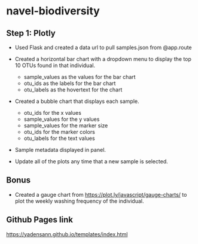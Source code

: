 # navel-biodiversity

## Step 1: Plotly
- Used Flask and created a data url to pull samples.json from @app.route

- Created a horizontal bar chart with a dropdown menu to display the top 10 OTUs found in that individual.
    - sample_values as the values for the bar chart
    - otu_ids as the labels for the bar chart
    - otu_labels as the hovertext for the chart


- Created a bubble chart that displays each sample.
    - otu_ids for the x values
    - sample_values for the y values
    - sample_values for the marker size
    - otu_ids for the marker colors
    - otu_labels for the text values

- Sample metadata displayed in panel.

- Update all of the plots any time that a new sample is selected.


## Bonus
- Created a gauge chart from https://plot.ly/javascript/gauge-charts/ to plot the weekly washing frequency of the individual.

## Github Pages link
https://yadensann.github.io/templates/index.html
